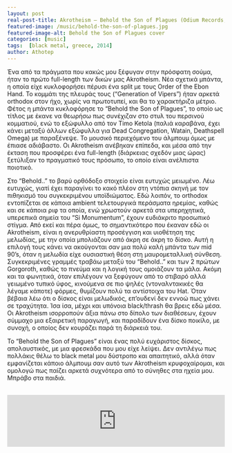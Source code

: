 ```yaml
---
layout: post
real-post-title: Akrotheism – Behold the Son of Plagues (Odium Records, 2014)
featured-image: /music/behold-the-son-of-plagues.jpg
featured-image-alt: Behold the Son of Plagues cover
categories: [music]
tags:  [black metal, greece, 2014]
author: Athotep
---
```


Ένα από τα πράγματα που κακώς μου ξέφυγαν στην πρόσφατη σούμα, ήταν το πρώτο full-length των δικών μας Akrotheism. Νέα σχετικά μπάντα, η οποία είχε κυκλοφορήσει πέρυσι ένα split με τους Order of the Ebon Hand. Το κομμάτι της πλευράς τους (“Generation of Vipers”) ήταν αρκετά orthodox στον ήχο, χωρίς να πρωτοτυπεί, και θα το χαρακτήριζα μέτριο. Φέτος η μπάντα κυκλοφόρησε το “Behold the Son of Plagues”, το οποίο ως τίτλος με έκανε να θεωρήσω πως συνέχιζαν στο στυλ του περσινού κομματιού, ενώ το εξώφυλλο από τον Timo Ketola (παλιά καραβάνα, έχει κάνει μεταξύ άλλων εξώφυλλα για Dead Congregation, Watain, Deathspell Omega) με παραξένεψε. Το μουσικό περιεχόμενο του άλμπουμ όμως με έπιασε αδιάβαστο. Οι Akrotheism ανέβηκαν επίπεδα, και μέσα από την έκταση που προσφέρει ένα full-length (διάρκειας σχεδόν μιας ώρας) ξετύλιξαν το πραγματικό τους πρόσωπο, το οποίο είναι ανέλπιστα ποιοτικό.

Στο “Behold..” το βαρύ ορθόδοξο στοιχείο είναι ευτυχώς μειωμένο. Λέω ευτυχώς, γιατί έχει παραγίνει το κακό πλέον στη ντόπια σκηνή με τον πιθηκισμό του συγκεκριμένου υποϊδιώματος. Εδώ λοιπόν, το orthodox εντοπίζεται σε κάποια ambient τελετουργικά περάσματα ηρεμίας, καθώς και σε κάποια ριφ τα οποία, ενώ χρωστούν αρκετά στα υπερηχητικά, υπερεπικά σημεία του “Si Monumentum”, έχουν ευδιάκριτο προσωπικό στίγμα. Από εκεί και πέρα όμως, το σημαντικότερο που έκαναν εδώ οι Akrotheism, είναι η ανερυθρίαστη προσέγγιση και υιοθέτηση της μελωδίας, με την οποία μπολιάζουν από άκρη σε άκρη το δίσκο. Αυτή η επιλογή τους κάνει να ακούγονται σαν μια πολύ καλή μπάντα των mid 90’s, όταν η μελωδία είχε ουσιαστική θέση στη μαυρομεταλλική σύνθεση. Συγκεκριμένες γραμμές τραβάω μεταξύ του “Behold..” και των 2 πρώτων Gorgoroth, καθώς το πνεύμα και η λογική τους ομοιάζουν τα μάλα. Ακόμη και τα φωνητικά, όταν επιλέγουν να ξεφύγουν από το στιβαρό αλλά γειωμένο τυπικό ύφος, κινούμενα σε πιο ψηλές (ντοναλντακικές θα λέγαμε κάποτε) φόρμες, θυμίζουν πολύ τα αντίστοιχα του Hat. Όταν βέβαια λέω ότι ο δίσκος είναι μελωδικός, επ’ουδενί δεν εννοώ πως χάνει σε τραχύτητα. Ίσα ίσα, μέχρι και υπόνοια black/thrash θα βρεις εδώ μέσα. Οι Akrotheism ισορροπούν άξια πάνω στο δίπολο των διαθέσεων, έχουν σύμμαχο μια εξαιρετική παραγωγή, και παραδίδουν ένα δίσκο ποικίλο, με συνοχή, ο οποίος δεν κουράζει παρά τη διάρκειά του.

Το “Behold the Son of Plagues” είναι ένας πολύ ευχάριστος δίσκος, απολαυστικός, με μια φρεσκάδα που μου είχε λείψει. Δεν αντιλέγω πως πολλάκις θέλω το black metal μου δύστροπο και απαιτητικό, αλλά όταν εμφανίζεται κάποιο άλμπουμ σαν αυτό των Akrotheism κρυφοχαίρομαι, και ομολογώ πως παίζει αρκετά συχνότερα από το σύνηθες στα ηχεία μου. Μπράβο στα παιδιά.  
<br>
<iframe style="border: 0; width: 100%; height: 120px;" src="https://bandcamp.com/EmbeddedPlayer/album=3804867744/size=large/bgcol=ffffff/linkcol=0687f5/tracklist=false/artwork=small/transparent=true/" seamless><a href="http://akrotheism.bandcamp.com/album/behold-the-son-of-plagues">Behold The Son Of Plagues by Akrotheism</a></iframe>
